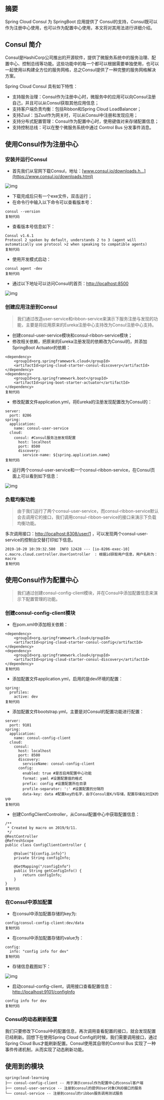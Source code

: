## 摘要

Spring Cloud Consul 为 SpringBoot 应用提供了 Consul的支持，Consul既可以作为注册中心使用，也可以作为配置中心使用，本文将对其用法进行详细介绍。

## Consul 简介

Consul是HashiCorp公司推出的开源软件，提供了微服务系统中的服务治理、配置中心、控制总线等功能。这些功能中的每一个都可以根据需要单独使用，也可以一起使用以构建全方位的服务网格，总之Consul提供了一种完整的服务网格解决方案。

Spring Cloud Consul 具有如下特性：

- 支持服务治理：Consul作为注册中心时，微服务中的应用可以向Consul注册自己，并且可以从Consul获取其他应用信息；
- 支持客户端负责均衡：包括Ribbon和Spring Cloud LoadBalancer；
- 支持Zuul：当Zuul作为网关时，可以从Consul中注册和发现应用；
- 支持分布式配置管理：Consul作为配置中心时，使用键值对来存储配置信息；
- 支持控制总线：可以在整个微服务系统中通过 Control Bus 分发事件消息。

## 使用Consul作为注册中心

### 安装并运行Consul

- 首先我们从官网下载Consul，地址：[www.consul.io/downloads.h…](https://www.consul.io/downloads.html)

![img](assets/16df8cdfebc9847f)

- 下载完成后只有一个exe文件，双击运行；
- 在命令行中输入以下命令可以查看版本号：

```
consul --version
复制代码
```

- 查看版本号信息如下：

```
Consul v1.6.1
Protocol 2 spoken by default, understands 2 to 3 (agent will automatically use protocol >2 when speaking to compatible agents)
复制代码
```

- 使用开发模式启动：

```
consul agent -dev 
复制代码
```

- 通过以下地址可以访问Consul的首页：<http://localhost:8500>

![img](assets/16df8cdfebb9fbc6)

### 创建应用注册到Consul

> 我们通过改造user-service和ribbon-service来演示下服务注册与发现的功能，主要是将应用原来的Eureka注册中心支持改为Consul注册中心支持。

- 创建consul-user-service模块和consul-ribbon-service模块；
- 修改相关依赖，把原来的Eureka注册发现的依赖改为Consul的，并添加SpringBoot Actuator的依赖：

```
<dependency>
    <groupId>org.springframework.cloud</groupId>
    <artifactId>spring-cloud-starter-consul-discovery</artifactId>
</dependency>
<dependency>
    <groupId>org.springframework.boot</groupId>
    <artifactId>spring-boot-starter-actuator</artifactId>
</dependency>
复制代码
```

- 修改配置文件application.yml，将Eureka的注册发现配置改为Consul的：

```
server:
  port: 8206
spring:
  application:
    name: consul-user-service
  cloud:
    consul: #Consul服务注册发现配置
      host: localhost
      port: 8500
      discovery:
        service-name: ${spring.application.name}
复制代码
```

- 运行两个consul-user-service和一个consul-ribbon-service，在Consul页面上可以看到如下信息：

![img](assets/16df8cdfed590da7)

### 负载均衡功能

> 由于我们运行了两个consul-user-service，而consul-ribbon-service默认会去调用它的接口，我们调用consul-ribbon-service的接口来演示下负载均衡功能。

多次调用接口：<http://localhost:8308/user/1> ，可以发现两个consul-user-service的控制台交替打印如下信息。

```
2019-10-20 10:39:32.580  INFO 12428 --- [io-8206-exec-10] c.macro.cloud.controller.UserController  : 根据id获取用户信息，用户名称为：macro
复制代码
```

## 使用Consul作为配置中心

> 我们通过创建consul-config-client模块，并在Consul中添加配置信息来演示下配置管理的功能。

### 创建consul-config-client模块

- 在pom.xml中添加相关依赖：

```
<dependency>
    <groupId>org.springframework.cloud</groupId>
    <artifactId>spring-cloud-starter-consul-config</artifactId>
</dependency>
<dependency>
    <groupId>org.springframework.cloud</groupId>
    <artifactId>spring-cloud-starter-consul-discovery</artifactId>
</dependency>
复制代码
```

- 添加配置文件application.yml，启用的是dev环境的配置：

```
spring:
  profiles:
    active: dev
复制代码
```

- 添加配置文件bootstrap.yml，主要是对Consul的配置功能进行配置：

```
server:
  port: 9101
spring:
  application:
    name: consul-config-client
  cloud:
    consul:
      host: localhost
      port: 8500
      discovery:
        serviceName: consul-config-client
      config:
        enabled: true #是否启用配置中心功能
        format: yaml #设置配置值的格式
        prefix: config #设置配置所在目录
        profile-separator: ':' #设置配置的分隔符
        data-key: data #配置key的名字，由于Consul是K/V存储，配置存储在对应K的V中
复制代码
```

- 创建ConfigClientController，从Consul配置中心中获取配置信息：

```
/**
 * Created by macro on 2019/9/11.
 */
@RestController
@RefreshScope
public class ConfigClientController {

    @Value("${config.info}")
    private String configInfo;

    @GetMapping("/configInfo")
    public String getConfigInfo() {
        return configInfo;
    }
}
复制代码
```

### 在Consul中添加配置

- 在consul中添加配置存储的key为:

```
config/consul-config-client:dev/data
复制代码
```

- 在consul中添加配置存储的value为：

```
config:
  info: "config info for dev"
复制代码
```

- 存储信息截图如下：

![img](assets/16df8cdff016ecf4)

- 启动consul-config-client，调用接口查看配置信息：<http://localhost:9101/configInfo>

```
config info for dev
复制代码
```

### Consul的动态刷新配置

我们只要修改下Consul中的配置信息，再次调用查看配置的接口，就会发现配置已经刷新。回想下在使用Spring Cloud Config的时候，我们需要调用接口，通过Spring Cloud Bus才能刷新配置。Consul使用其自带的Control Bus 实现了一种事件传递机制，从而实现了动态刷新功能。

## 使用到的模块

```
springcloud-learning
├── consul-config-client -- 用于演示consul作为配置中心的consul客户端
├── consul-user-service -- 注册到consul的提供User对象CRUD接口的服务
└── consul-service -- 注册到consul的ribbon服务调用测试服务
```

 

 

 

 